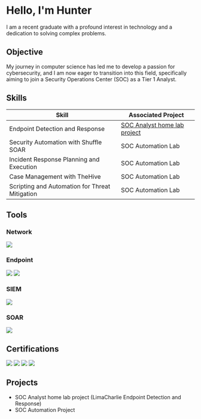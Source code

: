 # Hello, I'm Hunter

I am a recent graduate with a profound interest in technology and a dedication to solving complex problems.

## Objective

My journey in computer science has led me to develop a passion for cybersecurity, and I am now eager to transition into this field, specifically aiming to join a Security Operations Center (SOC) as a Tier 1 Analyst.

## Skills

| Skill                                         | Associated Project         |
|-----------------------------------------------|----------------------------|
| Endpoint Detection and Response         | <a href="https://jonathanhunterking.substack.com/p/soc-analyst-home-lab-project">SOC Analyst home lab project</a>|
| Security Automation with Shuffle SOAR         | SOC Automation Lab|
| Incident Response Planning and Execution      | SOC Automation Lab|
| Case Management with TheHive                  | SOC Automation Lab|
| Scripting and Automation for Threat Mitigation | SOC Automation Lab|

## Tools

### Network
<div>
    <img src="https://img.shields.io/badge/-Wireshark-1679A7?&style=for-the-badge&logo=Wireshark&logoColor=white" />
</div>

### Endpoint
<div>
    <img src="https://img.shields.io/badge/-Microsoft_Defender_for_Endpoint-00A4EF?&style=for-the-badge&logo=Microsoft&logoColor=white" />
    <img src="https://img.shields.io/badge/-LimaCharlie-0078D4?&style=for-the-badge&logo=LimaCharlie&logoColor=white" />
</div>

### SIEM
<div>
    <img src="https://img.shields.io/badge/-Microsoft_Sentinel-0078D4?&style=for-the-badge&logo=Microsoft&logoColor=white" />
</div>

### SOAR
<div>
    <img src="https://img.shields.io/badge/-Shuffler.io-0078D4?&style=for-the-badge&logo=Shuffler&logoColor=white" />
</div>

## Certifications
<div>
<img src="https://img.shields.io/badge/-Security%2B-FF0000?&style=for-the-badge&logo=CompTIA&logoColor=white" />
<img src="https://img.shields.io/badge/-AZ--104%20Certification-0078D4?&style=for-the-badge&logo=Microsoft&logoColor=white" />
<img src="https://img.shields.io/badge/-AZ--900%20Certification-0078D4?&style=for-the-badge&logo=Microsoft&logoColor=white" />
<img src="https://img.shields.io/badge/-SC--900%20Certification-0078D4?&style=for-the-badge&logo=Microsoft&logoColor=white" />
</div>

## Projects
- SOC Analyst home lab project (LimaCharlie Endpoint Detection and Response)
- SOC Automation Project

